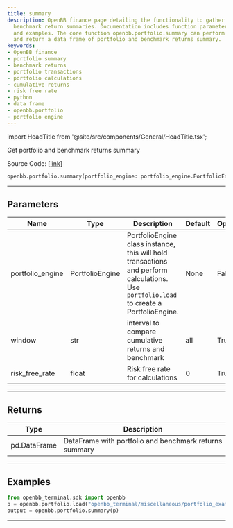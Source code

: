 ```yaml
---
title: summary
description: OpenBB finance page detailing the functionality to gather portfolio and
  benchmark return summaries. Documentation includes function parameters, return types
  and examples. The core function openbb.portfolio.summary can perform complex calculations
  and return a data frame of portfolio and benchmark returns summary.
keywords:
- OpenBB finance
- portfolio summary
- benchmark returns
- portfolio transactions
- portfolio calculations
- cumulative returns
- risk free rate
- python
- data frame
- openbb.portfolio
- portfolio engine
---
```


import HeadTitle from '@site/src/components/General/HeadTitle.tsx';

<HeadTitle title="portfolio.summary - Reference | OpenBB SDK Docs" />

Get portfolio and benchmark returns summary

Source Code: [[link](https://github.com/OpenBB-finance/OpenBBTerminal/tree/main/openbb_terminal/portfolio/portfolio_model.py#L692)]

```python
openbb.portfolio.summary(portfolio_engine: portfolio_engine.PortfolioEngine, window: str = "all", risk_free_rate: float = 0)
```

---

## Parameters

| Name | Type | Description | Default | Optional |
| ---- | ---- | ----------- | ------- | -------- |
| portfolio_engine | PortfolioEngine | PortfolioEngine class instance, this will hold transactions and perform calculations.<br/>Use `portfolio.load` to create a PortfolioEngine. | None | False |
| window | str | interval to compare cumulative returns and benchmark | all | True |
| risk_free_rate | float | Risk free rate for calculations | 0 | True |


---

## Returns

| Type | Description |
| ---- | ----------- |
| pd.DataFrame | DataFrame with portfolio and benchmark returns summary |
---

## Examples

```python
from openbb_terminal.sdk import openbb
p = openbb.portfolio.load("openbb_terminal/miscellaneous/portfolio_examples/holdings/example.csv")
output = openbb.portfolio.summary(p)
```

---
